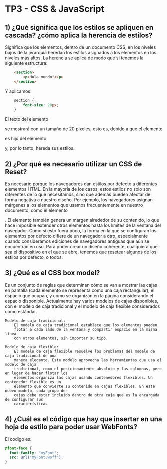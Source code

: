 # TP3 - CSS & JavaScript
		
## 1) ¿Qué significa que los estilos se apliquen en cascada? ¿cómo aplica la herencia de estilos?
	
Significa que los elementos, dentro de un documento CSS, en los niveles bajos de la jerarquía 
heredan los estilos asignados a los elementos en los niveles más altos. 
La herencia se aplica de modo que si tenemos la siguiente estructura:
```html
	<section>
		<p>Hola mundo!</p>
	</section>
```
Y aplicamos:
```css
	section {
		font-size: 20px;
	} 
```
El texto del elemento <p> se mostrará con un tamaño de 20 pixeles, esto es, debido a que el elemento
<p> es hijo del elemento <section> y, por lo tanto, hereda sus estilos.
			
			
## 2) ¿Por qué es necesario utilizar un CSS de Reset?
			
Es necesario porque los navegadores dan estilos por defecto a diferentes elementos HTML.
En la mayoría de los casos, estos estilos no solo son diferentes de lo que necesitamos,
sino que además pueden afectar de forma negativa a nuestro diseño.
Por ejemplo, los navegadores asignan márgenes a los elementos que usamos frecuentemente
en nuestro documento, como el elemento <p>. El elemento <body> también genera un
margen alrededor de su contenido, lo que hace imposible extender otros elementos hasta los
límites de la ventana del navegador. Como si esto fuera poco, la forma en la que se configuran
los elementos por defecto difiere de un navegador a otro, especialmente cuando
consideramos ediciones de navegadores antiguas que aún se encuentran en uso. Para poder
crear un diseño coherente, cualquiera que sea el dispositivo en el que se abre, tenemos que
resetear algunos de los estilos por defecto, o todos.
			
## 3) ¿Qué es el CSS box model?
		
Es un conjunto de reglas que determinan cómo se van a mostrar las cajas en pantalla (cada
elemento se representa como una caja rectangular), el espacio que ocupan, y cómo se organizan
en la página considerando el espacio disponible.
Actualmente hay varios modelos de cajas disponibles, con el modelo de caja tradicional y el
modelo de caja flexible considerados como estándar. 
	
	Modelo de caja tradicional:
		El modelo de caja tradicional establece que los elementos pueden 
		flotar a cada lado de la ventana y compartir espacio en la misma línea
		con otros elementos, sin importar su tipo. 
		
	Modelo de caja flexible:
		El modelo de caja flexible resuelve los problemas del modelo de caja tradicional de una
		manera elegante. Este modelo aprovecha las herramientas que usa el modelo de caja
		tradicional, como el posicionamiento absoluto y las columnas, pero en lugar de hacer flotar los 
		elementos organiza las cajas usando contenedores flexibles. Un contenedor flexible es un
		elemento que convierte su contenido en cajas flexibles. En este nuevo modelo, cada grupo de
		cajas debe estar incluido dentro de otra caja que es la encargada de configurar sus
		características
				
## 4) ¿Cuál es el código que hay que insertar en una hoja de estilo para poder usar WebFonts?
	
El codigo es:
```css
@font-face {
  font-family: "myFont";
  src: url("myFont.woff");
}
```
		
		
		
